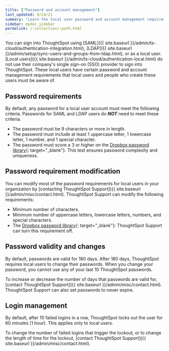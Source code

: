 ```yaml
---
title: ["Password and account management"]
last_updated: 9/24/21
summary: "Learn the local user password and account management requirements."
sidebar: mydoc_sidebar
permalink: /:collection/:path.html
---
```

You can sign into ThoughtSpot using [SAML]({{ site.baseurl }}/admin/ts-cloud/authentication-integration.html), [LDAP]({{ site.baseurl }}/admin/setup/sync-users-and-groups-from-ldap.html), or as a local user. [Local users]({{ site.baseurl }}/admin/ts-cloud/authentication-local.html) do not use their company's single sign-on (SSO) provider to sign into ThoughtSpot. These local users have certain password and account management requirements that local users and people who create these users must be aware of.

## Password requirements
By default, any password for a local user account must meet the following criteria. Passwords for SAML and LDAP users do ***NOT*** need to meet these criteria.

- The password must be 9 characters or more in length.
- The password must include at least 1 uppercase letter, 1 lowercase letter, 1 number, and 1 special character.
- The password must score a 3 or higher on the [Dropbox password library](https://github.com/dropbox/zxcvbn){: target="_blank"}. This test ensures password complexity and uniqueness.

## Password requirement modification
You can modify most of the password requirements for local users in your organization by [contacting ThoughtSpot Support]({{ site.baseurl }}/admin/misc/contact.html). ThoughtSpot Support can modify the following requirements:

- Minimum number of characters.
- Minimum number of uppercase letters, lowercase letters, numbers, and special characters.
- The [Dropbox password library](https://github.com/dropbox/zxcvbn){: target="_blank"}: ThoughtSpot Support can turn this requirement off.

## Password validity and changes
By default, passwords are valid for 180 days. After 180 days, ThoughtSpot requires local users to change their passwords. When you change your password, you cannot use any of your last 10 ThoughtSpot passwords.

To increase or decrease the number of days that passwords are valid for, [contact ThoughtSpot Support]({{ site.baseurl }}/admin/misc/contact.html). ThoughtSpot Support can also set passwords to never expire.

## Login management
By default, after 10 failed logins in a row, ThoughtSpot locks out the user for 60 minutes (1 hour). This applies only to local users.

To change the number of failed logins that trigger the lockout, or to change the length of time for the lockout, [contact ThoughtSpot Support]({{ site.baseurl }}/admin/misc/contact.html).
